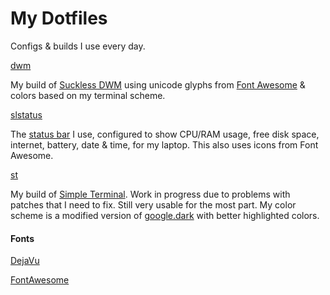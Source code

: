 # My Dotfiles
Configs & builds I use every day.

[dwm](https://github.com/pjworkshop/dotfiles/tree/master/.config/dwm)

My build of [Suckless DWM](https://dwm.suckless.org/) using unicode glyphs from [Font Awesome](https://fontawesome.com/cheatsheet) & colors based on my terminal scheme.


[slstatus](https://github.com/pjworkshop/dotfiles/tree/master/.config/slstatus)


The [status bar](https://tools.suckless.org/slstatus/) I use, configured to show CPU/RAM usage, free disk space, internet, battery, date & time, for my laptop. This also uses icons from Font Awesome.


[st](https://github.com/pjworkshop/dotfiles/tree/master/.config/st)


My build of [Simple Terminal](https://st.suckless.org/). Work in progress due to problems with patches that I need to fix. Still very usable for the most part. My color scheme is a modified version of [google.dark](https://github.com/chriskempson/base16-shell/blob/master/scripts/base16-google-dark.sh) with better highlighted colors.


#### Fonts ####
[DejaVu](https://dejavu-fonts.github.io/)

[FontAwesome](https://fontawesome.com/how-to-use/on-the-desktop/setup/getting-started)

